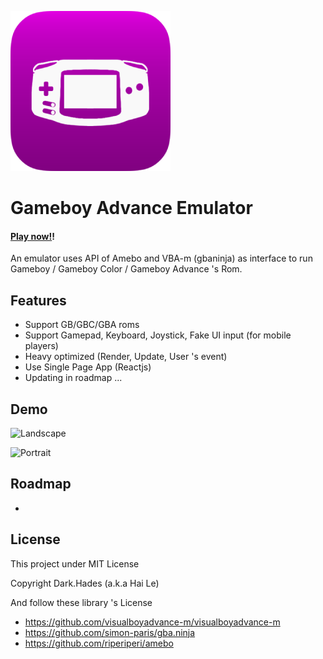 ![GBAIcon](https://raw.githubusercontent.com/HadesD/GameBoyAdvance/master/public/icon.png)

# Gameboy Advance Emulator

#### [Play now!](https://hadesd.github.io/GameBoyAdvance/)!

An emulator uses API of Amebo and VBA-m (gbaninja) as interface to run Gameboy / Gameboy Color / Gameboy Advance 's Rom.

## Features

- Support GB/GBC/GBA roms
- Support Gamepad, Keyboard, Joystick, Fake UI input (for mobile players)
- Heavy optimized (Render, Update, User 's event)
- Use Single Page App (Reactjs)
- Updating in roadmap ...

## Demo

![Landscape](https://i.imgur.com/vIEN91I.png)

![Portrait](https://i.imgur.com/sEIyBV6.png)

## Roadmap

- 

## License

This project under MIT License

Copyright Dark.Hades (a.k.a Hai Le)

And follow these library 's License

- https://github.com/visualboyadvance-m/visualboyadvance-m
- https://github.com/simon-paris/gba.ninja
- https://github.com/riperiperi/amebo

